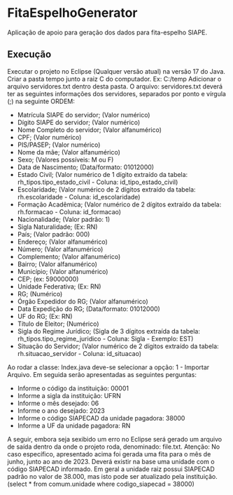 # FitaEspelhoGenerator
Aplicação de apoio para geração dos dados para fita-espelho SIAPE.

## Execução
Executar o projeto no Eclipse (Qualquer versão atual) na versão 17 do Java.
Criar a pasta tempo junto a raiz C do computador. Ex: C:/temp
Adicionar o arquivo servidores.txt dentro desta pasta.
O arquivo: servidores.txt deverá ter as seguintes informações dos servidores, separados por ponto e vírgula (;) na seguinte ORDEM:
- Matrícula SIAPE do servidor; (Valor numérico)
- Dígito SIAPE do servidor; (Valor numérico)
- Nome Completo do servidor; (Valor alfanumérico)
- CPF; (Valor numérico)
- PIS/PASEP; (Valor numérico)
- Nome da mãe; (Valor alfanumérico)
- Sexo; (Valores possíveis: M ou F)
- Data de Nascimento; (Data/formato: 01012000) 
- Estado Civil; (Valor numérico de 1 dígito extraído da tabela: rh_tipos.tipo_estado_civil - Coluna: id_tipo_estado_civil)
- Escolaridade; (Valor numérico de 2 dígitos extraído da tabela: rh.escolaridade - Coluna: id_escolaridade)
- Formação Acadêmica; (Valor numérico de 2 dígitos extraído da tabela: rh.formacao - Coluna: id_formacao)
- Nacionalidade; (Valor padrão: 1)
- Sigla Naturalidade; (Ex: RN)
- País; (Valor padrão: 000)
- Endereço; (Valor alfanumérico)
- Número; (Valor alfanumérico)
- Complemento; (Valor alfanumérico)
- Bairro; (Valor alfanumérico)
- Município; (Valor alfanumérico)
- CEP; (ex: 59000000)
- Unidade Federativa; (Ex: RN)
- RG; (Numérico)
- Órgão Expedidor do RG; (Valor alfanumérico)
- Data Expedição do RG; (Data/formato: 01012000)
- UF do RG; (Ex: RN)
- Título de Eleitor; (Numérico)
- Sigla do Regime Jurídico; (Sigla de 3 dígitos extraída da tabela: rh_tipos.tipo_regime_juridico - Coluna: Sigla - Exemplo: EST)
- Situação do Servidor; (Valor numérico de 2 dígitos extraído da tabela: rh.situacao_servidor - Coluna: id_situacao)

Ao rodar a classe: Index.java deve-se selecionar a opção: 1 - Importar Arquivo.
Em seguida serão apresentadas as seguintes perguntas:
- Informe o código da instituição: 00001
- Informe a sigla da instituição: UFRN
- Informe o mês desejado: 06
- Informe o ano desejado: 2023
- Informe o código SIAPECAD da unidade pagadora: 38000
- Informe a UF da unidade pagadora: RN

A seguir, embora seja sexibido um erro no Eclipse será gerado um arquivo de saída dentro da onde o projeto roda, denominado: file.txt. 
Atenção: No caso específico, apresentado acima foi gerada uma fita para o mês de junho, junto ao ano de 2023.
Deverá existir na base uma unidade com o código SIAPECAD informado. Em geral a unidade raiz possui SIAPECAD padrão no valor de 38.000, mas isto pode ser atualizado pela instituição. (select * from comum.unidade where codigo_siapecad = 38000)

